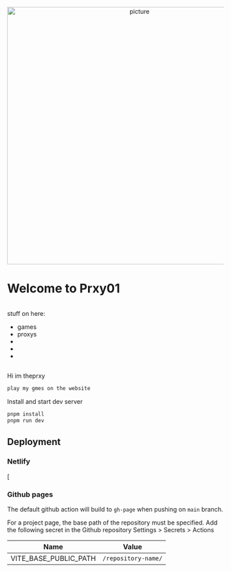 <p align='center'>
  <img src='https://ibb.co/VjJHkCS' alt='picture' width='600'/>
</p>

# Welcome to Prxy01

[![]()]()

stuff on here:

- games
- proxys
- 
- 
-


## 

Hi im theprxy

```sh
play my gmes on the website
```

Install and start dev server

```sh
pnpm install
pnpm run dev
```

## Deployment

### Netlify

[![]()

### Github pages

The default github action will build to `gh-page` when pushing on `main` branch.

For a project page, the base path of the repository must be specified. Add the following secret in the Github repository Settings > Secrets > Actions

| Name                        | Value                    |
| --------------------------- | ------------------------ |
| VITE_BASE_PUBLIC_PATH       | `/repository-name/`      |
